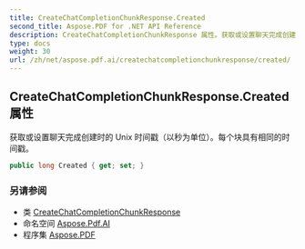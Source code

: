 ```yaml
---
title: CreateChatCompletionChunkResponse.Created
second_title: Aspose.PDF for .NET API Reference
description: CreateChatCompletionChunkResponse 属性。获取或设置聊天完成创建时的 Unix 时间戳（以秒为单位）。每个块具有相同的时间戳
type: docs
weight: 30
url: /zh/net/aspose.pdf.ai/createchatcompletionchunkresponse/created/
---
```

## CreateChatCompletionChunkResponse.Created 属性

获取或设置聊天完成创建时的 Unix 时间戳（以秒为单位）。每个块具有相同的时间戳。

```csharp
public long Created { get; set; }
```

### 另请参阅

* 类 [CreateChatCompletionChunkResponse](../)
* 命名空间 [Aspose.Pdf.AI](../../../aspose.pdf.ai/)
* 程序集 [Aspose.PDF](../../../)